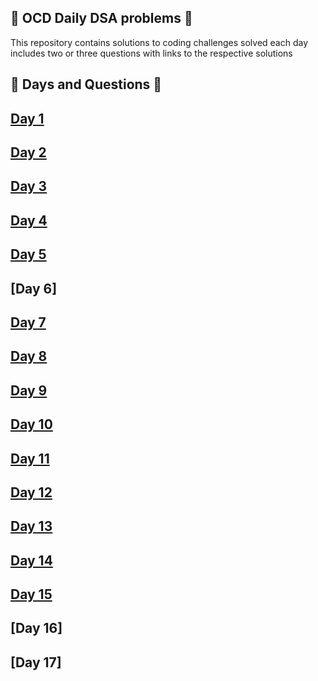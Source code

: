 ## 🍄 OCD Daily DSA problems 🍄

This repository contains solutions to coding challenges solved each day includes two or three questions with links to the respective solutions 

## 🦦 Days and Questions 🦦

## [Day 1](https://github.com/rishita2305/OCD-Daily-DSA/blob/main/Day%2001.cpp)

## [Day 2](https://github.com/rishita2305/OCD-Daily-DSA/blob/main/DAY%2002.cpp)

## [Day 3]()

## [Day 4](https://github.com/rishita2305/OCD-Daily-DSA/blob/main/DAY%2004.cpp)

## [Day 5](https://github.com/rishita2305/OCD-Daily-DSA/blob/main/DAY%2005.cpp)

## [Day 6]

## [Day 7](https://github.com/rishita2305/OCD-Daily-DSA/blob/main/DAY%2007.cpp)

## [Day 8](https://github.com/rishita2305/OCD-Daily-DSA/blob/main/DAY%2008.cpp)

## [Day 9](https://github.com/rishita2305/OCD-Daily-DSA/blob/main/DAY%2009.cpp)

## [Day 10](https://github.com/rishita2305/OCD-Daily-DSA/blob/main/DAY%2010.cpp)

## [Day 11](https://github.com/rishita2305/OCD-Daily-DSA/blob/main/DAY%2011.cpp)

## [Day 12](https://github.com/rishita2305/OCD-Daily-DSA/blob/main/DAY%2012.cpp)

## [Day 13](https://github.com/rishita2305/OCD-Daily-DSA/blob/main/DAY%2013.cpp)

## [Day 14](https://github.com/rishita2305/OCD-Daily-DSA/blob/main/DAY%2014.cpp)

## [Day 15](https://github.com/rishita2305/OCD-Daily-DSA/blob/main/DAY%2015.cpp)

## [Day 16]

## [Day 17]



